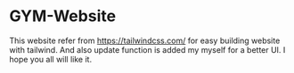 # GYM-Website
This website refer from https://tailwindcss.com/ for easy building website with tailwind.
And also update function is added my myself for a better UI.
I hope you all will like it. 
